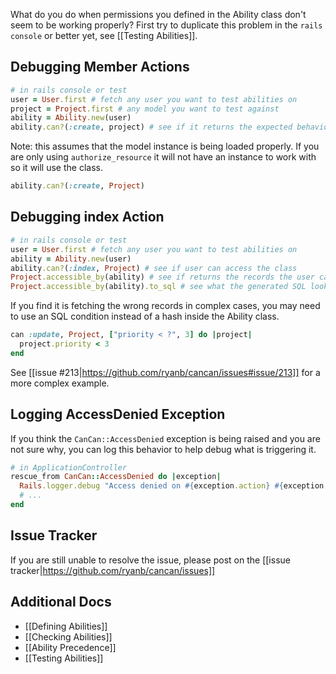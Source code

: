 What do you do when permissions you defined in the Ability class don't seem to be working properly? First try to duplicate this problem in the `rails console` or better yet, see [[Testing Abilities]].

## Debugging Member Actions

```ruby
# in rails console or test
user = User.first # fetch any user you want to test abilities on
project = Project.first # any model you want to test against
ability = Ability.new(user)
ability.can?(:create, project) # see if it returns the expected behavior for that action
```

Note: this assumes that the model instance is being loaded properly. If you are only using `authorize_resource` it will not have an instance to work with so it will use the class.

```ruby
ability.can?(:create, Project)
```

## Debugging index Action

```ruby
# in rails console or test
user = User.first # fetch any user you want to test abilities on
ability = Ability.new(user)
ability.can?(:index, Project) # see if user can access the class
Project.accessible_by(ability) # see if returns the records the user can access
Project.accessible_by(ability).to_sql # see what the generated SQL looks like to help determine why it's not fetching the records you want
```

If you find it is fetching the wrong records in complex cases, you may need to use an SQL condition instead of a hash inside the Ability class.

```ruby
can :update, Project, ["priority < ?", 3] do |project|
  project.priority < 3
end
```

See [[issue #213|https://github.com/ryanb/cancan/issues#issue/213]] for a more complex example.

## Logging AccessDenied Exception

If you think the `CanCan::AccessDenied` exception is being raised and you are not sure why, you can log this behavior to help debug what is triggering it.

```ruby
# in ApplicationController
rescue_from CanCan::AccessDenied do |exception|
  Rails.logger.debug "Access denied on #{exception.action} #{exception.subject.inspect}"
  # ...
end
```

## Issue Tracker

If you are still unable to resolve the issue, please post on the [[issue tracker|https://github.com/ryanb/cancan/issues]]

## Additional Docs

* [[Defining Abilities]]
* [[Checking Abilities]]
* [[Ability Precedence]]
* [[Testing Abilities]]